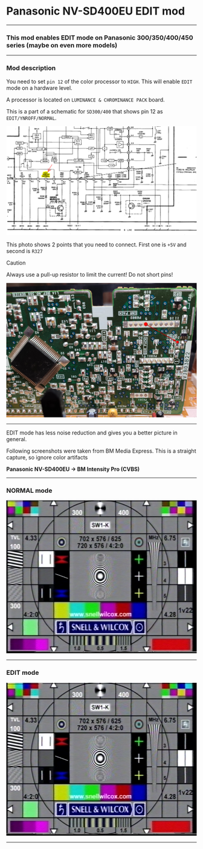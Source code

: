 # Panasonic NV-SD400EU EDIT mod

<hr>

### This mod enables EDIT mode on Panasonic 300/350/400/450 series (maybe on even more models)

<hr>

### Mod description

You need to set `pin 12` of the color processor to `HIGH`. This will enable `EDIT` mode on a hardware level.

A processor is located on `LUMINANCE & CHROMINANCE PACK` board.

This is a part of a schematic for `SD300/400` that shows pin 12 as `EDIT/YNROFF/NORMAL`.

![sch.PNG](sch.PNG)

This photo shows 2 points that you need to connect. First one is `+5V` and second is `R327`

> [!CAUTION]
> Always use a pull-up resistor to limit the current! Do not short pins!

![pcb_photo.jpg](pcb_photo.jpg)

<hr>

EDIT mode has less noise reduction and gives you a better picture in general. 

Following screenshots were taken from BM Media Express. This is a straight capture, so ignore color artifacts

**Panasonic NV-SD400EU -> BM Intensity Pro (CVBS)**

<hr>

### NORMAL mode

![NORMAL.png](SD400_NORMAL.png)

<hr>

### EDIT mode

![EDIT.png](SD400_EDIT.png)

<hr>


